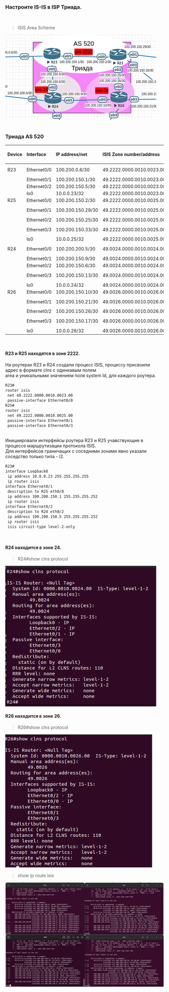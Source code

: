 ### Настроите IS-IS в ISP Триада.<br>
<br>

>ISIS Area Scheme<br>

![](ISIS_Zone.png)<br>
<br>

### Триада AS 520

|Device|Interface|IP address/net|ISIS Zone number/address|ISIS Zone type|
|:-|:-|:-|:-|:-|
|R23|Ethernet0/0|100.200.0.6/30|49.2222.0000.0010.0023.00|passive-interface|
||Ethernet0/1|100.200.150.1/30|49.2222.0000.0010.0023.00|l1-l2|
||Ethernet0/2|100.200.150.5/30|49.2222.0000.0010.0023.00|l2|
||lo0|10.0.0.23/32|49.2222.0000.0010.0023.00|l1-l2|
|R25|Ethernet0/0|100.200.150.2/30|49.2222.0000.0010.0025.00|l1-l2|
||Ethernet0/1|100.200.150.29/30|49.2222.0000.0010.0025.00|passive-interface|
||Ethernet0/2|100.200.150.25/30|49.2222.0000.0010.0025.00|l2|
||Ethernet0/3|100.200.150.33/30|49.2222.0000.0010.0025.00|passive-interface|
||lo0|10.0.0.25/32|49.2222.0000.0010.0025.00|l1-l2|
|R24|Ethernet0/0|100.200.200.5/30|49.0024.0000.0010.0024.00|passive-interface|
||Ethernet0/1|100.200.150.9/30|49.0024.0000.0010.0024.00|l2|
||Ethernet0/2|100.200.150.6/30|49.0024.0000.0010.0024.00|l2|
||Ethernet0/3|100.200.150.13/30|49.0024.0000.0010.0024.00|passive-interface|
||lo0|10.0.0.24/32|49.0024.0000.0010.0024.00|l1-l2|
|R26|Ethernet0/0|100.200.150.10/30|49.0026.0000.0010.0026.00|l2|
||Ethernet0/1|100.200.150.21/30|49.0026.0000.0010.0026.00|passive-interface|
||Ethernet0/2|100.200.150.26/30|49.0026.0000.0010.0026.00|l2|
||Ethernet0/3|100.200.150.17/30|49.0026.0000.0010.0026.00|passive-interface|
||lo0|10.0.0.26/32|49.0026.0000.0010.0026.00|l1-l2|
<br>

#### R23 и R25 находятся в зоне 2222.<br>
На роутерах R23 и R24 создали процесс ISIS, процессу присвоили адрес в формате clns с одинкавым полем<br>area и уникальными значением поля system Id, для каждого роутера. <br>

```
R23#
router isis
 net 49.2222.0000.0010.0023.00
 passive-interface Ethernet0/0
R25#
router isis
 net 49.2222.0000.0010.0025.00
 passive-interface Ethernet0/1
 passive-interface Ethernet0/3
```
<br>
Инициировали интерфейсы роутера R23 и R25 учавствующие в процессе маршрутизации протокола ISIS.<br>
Для интерфейсов граничащих с соседними зонами явно указали соседство только типа - l2.<br>

```
R23#
interface Loopback0
 ip address 10.0.0.23 255.255.255.255
 ip router isis 
interface Ethernet0/1
 description to R25 eth0/0
 ip address 100.200.150.1 255.255.255.252
 ip router isis 
interface Ethernet0/2
 description to R24 eth0/2
 ip address 100.200.150.5 255.255.255.252
 ip router isis 
 isis circuit-type level-2-only
```
<br>

#### R24 находится в зоне 24.<br>

>R24#show clns protocol<br>

![](show_clns_protocol.png)<br> 

#### R26 находится в зоне 26.<br>

>R26#show clns protocol<br>

![](R26_show_clns_protocol.png)<br>

>show ip route isis<br>

![](show_ip_route_isis.png)<br>

